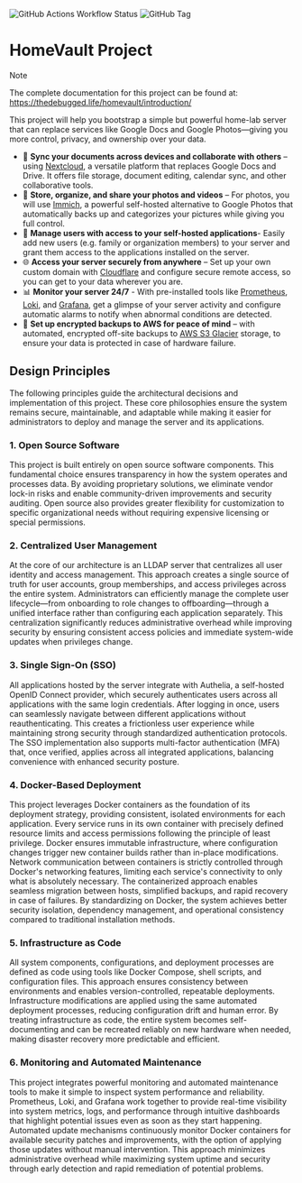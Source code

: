 ![GitHub Actions Workflow Status](https://img.shields.io/github/actions/workflow/status/thedebuggedlife/homevault-deployment/build_release.yml?logo=githubactions&logoColor=white)
![GitHub Tag](https://img.shields.io/github/v/tag/thedebuggedlife/homevault-deployment?logo=github&label=version)


# HomeVault Project

> [!NOTE]
> The complete documentation for this project can be found at: <br>
> https://thedebugged.life/homevault/introduction/

This project will help you bootstrap a simple but powerful home-lab server that can replace services like Google Docs and Google Photos—giving you more control, privacy, and ownership over your data.

- 📂 **Sync your documents across devices and collaborate with others** – using [Nextcloud](https://nextcloud.com/), a versatile platform that replaces Google Docs and Drive. It offers file storage, document editing, calendar sync, and other collaborative tools.
- 📸 **Store, organize, and share your photos and videos** – For photos, you will use [Immich](https://immich.app/), a powerful self-hosted alternative to Google Photos that automatically backs up and categorizes your pictures while giving you full control.
- 👥 **Manage users with access to your self-hosted applications**- Easily add new users (e.g. family or organization members) to your server and grant them access to the applications installed on the server.
- 🌐 **Access your server securely from anywhere** – Set up your own custom domain with [Cloudflare](https://www.cloudflare.com/products/registrar/) and configure secure remote access, so you can get to your data wherever you are.
- 📊 **Monitor your server 24/7** - With pre-installed tools like [Prometheus](https://prometheus.io/), [Loki](https://grafana.com/oss/loki/), and [Grafana](https://grafana.com/oss/grafana/), get a glimpse of your server activity and configure automatic alarms to notify when abnormal conditions are detected.
- 🔄 **Set up encrypted backups to AWS for peace of mind** – with automated, encrypted off-site backups to [AWS S3 Glacier](https://aws.amazon.com/s3/storage-classes/glacier/) storage, to ensure your data is protected in case of hardware failure.

## Design Principles
The following principles guide the architectural decisions and implementation of this project. These core philosophies ensure the system remains secure, maintainable, and adaptable while making it easier for administrators to deploy and manage the server and its applications.

### 1. Open Source Software
This project is built entirely on open source software components. This fundamental choice ensures transparency in how the system operates and processes data. By avoiding proprietary solutions, we eliminate vendor lock-in risks and enable community-driven improvements and security auditing. Open source also provides greater flexibility for customization to specific organizational needs without requiring expensive licensing or special permissions.

### 2. Centralized User Management
At the core of our architecture is an LLDAP server that centralizes all user identity and access management. This approach creates a single source of truth for user accounts, group memberships, and access privileges across the entire system. Administrators can efficiently manage the complete user lifecycle—from onboarding to role changes to offboarding—through a unified interface rather than configuring each application separately. This centralization significantly reduces administrative overhead while improving security by ensuring consistent access policies and immediate system-wide updates when privileges change.

### 3. Single Sign-On (SSO)
All applications hosted by the server integrate with Authelia, a self-hosted OpenID Connect provider, which securely authenticates users across all applications with the same login credentials. After logging in once, users can seamlessly navigate between different applications without reauthenticating. This creates a frictionless user experience while maintaining strong security through standardized authentication protocols. The SSO implementation also supports multi-factor authentication (MFA) that, once verified, applies across all integrated applications, balancing convenience with enhanced security posture.

### 4. Docker-Based Deployment
This project leverages Docker containers as the foundation of its deployment strategy, providing consistent, isolated environments for each application. Every service runs in its own container with precisely defined resource limits and access permissions following the principle of least privilege. Docker ensures immutable infrastructure, where configuration changes trigger new container builds rather than in-place modifications. Network communication between containers is strictly controlled through Docker's networking features, limiting each service's connectivity to only what is absolutely necessary. The containerized approach enables seamless migration between hosts, simplified backups, and rapid recovery in case of failures. By standardizing on Docker, the system achieves better security isolation, dependency management, and operational consistency compared to traditional installation methods.

### 5. Infrastructure as Code
All system components, configurations, and deployment processes are defined as code using tools like Docker Compose, shell scripts, and configuration files. This approach ensures consistency between environments and enables version-controlled, repeatable deployments. Infrastructure modifications are applied using the same automated deployment processes, reducing configuration drift and human error. By treating infrastructure as code, the entire system becomes self-documenting and can be recreated reliably on new hardware when needed, making disaster recovery more predictable and efficient.

### 6. Monitoring and Automated Maintenance
This project integrates powerful monitoring and automated maintenance tools to make it simple to inspect system performance and reliability. Prometheus, Loki, and Grafana work together to provide real-time visibility into system metrics, logs, and performance through intuitive dashboards that highlight potential issues even as soon as they start happening. Automated update mechanisms continuously monitor Docker containers for available security patches and improvements, with the option of applying those updates without manual intervention. This approach minimizes administrative overhead while maximizing system uptime and security through early detection and rapid remediation of potential problems.